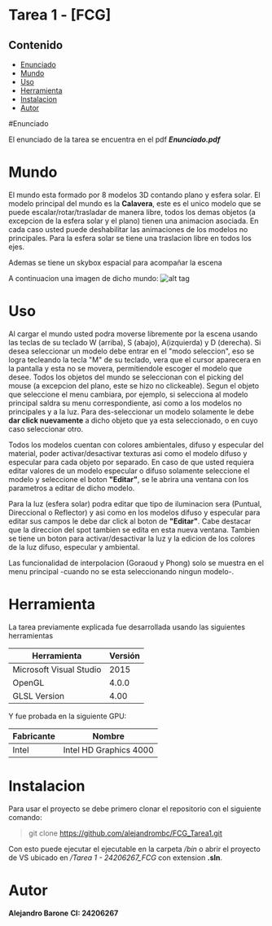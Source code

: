 # Tarea 1 - [FCG]


## Contenido

* [Enunciado](#enunciado)
* [Mundo](#mundo)
* [Uso](#uso)
* [Herramienta](#herramienta)
* [Instalacion](#instalacion)
* [Autor](#autor)


#Enunciado

El enunciado de la tarea se encuentra en el pdf **_Enunciado.pdf_**

# Mundo

El mundo esta formado por 8 modelos 3D contando plano y esfera solar. El modelo principal del mundo es la **Calavera**, este es el unico modelo que se puede escalar/rotar/trasladar de manera libre, todos los demas objetos (a excepcion de la esfera solar y el plano) tienen una animacion asociada. En cada caso usted puede deshabilitar las animaciones de los modelos no principales. Para la esfera solar se tiene una traslacion libre en todos los ejes.

Ademas se tiene un skybox espacial para acompañar la escena

A continuacion una imagen de dicho mundo:
![alt tag](https://i.gyazo.com/8ba89bc026010a5d36a26adcb87ec13c.png)

# Uso

Al cargar el mundo usted podra moverse libremente por la escena usando las teclas de su teclado W (arriba), S (abajo), A(izquierda) y D (derecha). Si desea seleccionar un modelo debe entrar en el "modo seleccion", eso se logra tecleando la tecla "M" de su teclado, vera que el cursor aparecera en la pantalla y esta no se movera, permitiendole escoger el modelo que desee. Todos los objetos del mundo se seleccionan con el picking del mouse (a excepcion del plano, este se hizo no clickeable). Segun el objeto que seleccione el menu cambiara, por ejemplo, si selecciona al modelo principal saldra su menu correspondiente, asi como a los modelos no principales y a la luz. Para des-seleccionar un modelo solamente le debe **dar click nuevamente** a dicho objeto que ya esta seleccionado, o en cuyo caso seleccionar otro.

Todos los modelos cuentan con colores ambientales, difuso y especular del material, poder activar/desactivar texturas asi como el modelo difuso y especular para cada objeto por separado. En caso de que usted requiera editar valores de un modelo especular o difuso solamente seleccione el modelo y seleccione el boton **"Editar"**, se le abrira una ventana con los parametros a editar de dicho modelo.

Para la luz (esfera solar) podra editar que tipo de iluminacion sera (Puntual, Direccional o Reflector) y asi como en los modelos difuso y especular para editar sus campos le debe dar click al boton de **"Editar"**. Cabe destacar que la direccion del spot tambien se edita en esta nueva ventana. Tambien se tiene un boton para activar/desactivar la luz y la edicion de los colores de la luz difuso, especular y ambiental.

Las funcionalidad de interpolacion (Goraoud y Phong) solo se muestra en el menu principal -cuando no se esta seleccionando ningun modelo-. 


# Herramienta 

La tarea previamente explicada fue desarrollada usando las siguientes herramientas

| Herramienta                         	 | Versión   													   |                            
|----------------------------------------|-----------------------------------------------------------------|
| Microsoft Visual Studio        	 	 | 2015      													   |
| OpenGL				        	 	 | 4.0.0      													   |
| GLSL Version				             | 4.00      													   |

Y fue probada en la siguiente GPU:


| Fabricante                         	 | Nombre   													   |                            
|----------------------------------------|-----------------------------------------------------------------|
| Intel     	 					     | Intel HD Graphics 4000      									   |



# Instalacion

Para usar el proyecto se debe primero clonar el repositorio con el siguiente comando:

> git clone https://github.com/alejandrombc/FCG_Tarea1.git

Con esto puede ejecutar el ejecutable en la carpeta _/bin_ o abrir el proyecto de VS ubicado en _/Tarea 1 - 24206267_FCG_ con extension **.sln**.


# Autor

**Alejandro Barone**
**CI: 24206267**
